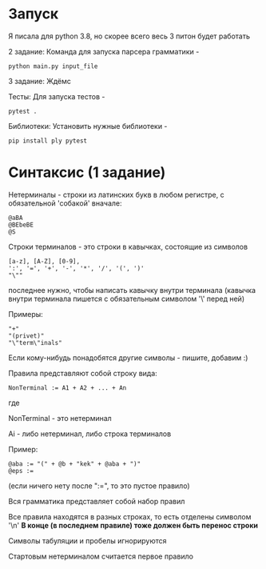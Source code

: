 # Запуск
Я писала для python 3.8, но скорее всего весь 3 питон будет работать 


2 задание:
Команда для запуска парсера грамматики -  

`python main.py input_file`

3 задание:
Ждёмс


Тесты:
Для запуска тестов - 

`pytest .`


Библиотеки:
Установить нужные библиотеки - 

`pip install ply pytest`

#  Cинтаксис (1 задание)
Нетерминалы - строки из латинских букв в любом регистре, с обязательной 'собакой' вначале:

```
@aBA
@BEbeBE
@S
```

Строки терминалов - это строки в кавычках, состоящие из символов 
```
[a-z], [A-Z], [0-9],
':', '=', '+', '-', '*', '/', '(', ')'
"\"" 
```
последнее нужно, чтобы написать кавычку внутри терминала 
(кавычка внутри терминала пишется с обязательным символом '\\' перед ней)


Примеры: 
```
"+"
"(privet)"
"\"term\"inals"
```


Если кому-нибудь понадобятся другие символы - пишите, добавим :)

Правила представляют собой строку вида:
```
NonTerminal := A1 + A2 + ... + An
```
где 

NonTerminal - это нетерминал
 
Ai - либо нетерминал, либо строка терминалов 


Пример: 
```
@aba := "(" + @b + "kek" + @aba + ")"
@eps := 
```
(если ничего нету после ":=", то это пустое правило)


Вся грамматика представляет собой набор правил

Все правила находятся в разных строках, то есть отделены символом '\n'
**В конце (в последнем правиле) тоже должен быть перенос строки**


Символы табуляции и пробелы игнорируются

Стартовым нетерминалом считается первое правило
